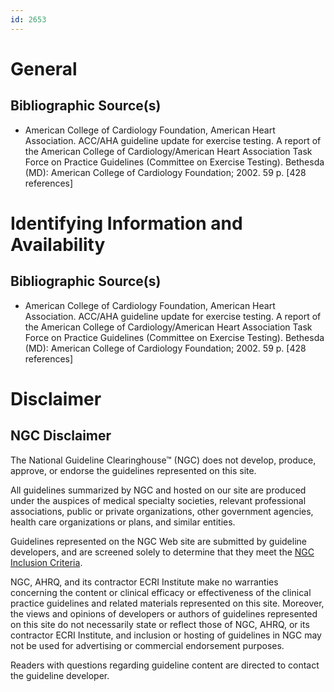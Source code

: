 ```yaml
---
id: 2653
---
```


# General

## Bibliographic Source(s)

- American College of Cardiology Foundation, American Heart Association. ACC/AHA guideline update for exercise testing. A report of the American College of Cardiology/American Heart Association Task Force on Practice Guidelines (Committee on Exercise Testing). Bethesda (MD): American College of Cardiology Foundation; 2002. 59 p. [428 references]

# Identifying Information and Availability

## Bibliographic Source(s)

- American College of Cardiology Foundation, American Heart Association. ACC/AHA guideline update for exercise testing. A report of the American College of Cardiology/American Heart Association Task Force on Practice Guidelines (Committee on Exercise Testing). Bethesda (MD): American College of Cardiology Foundation; 2002. 59 p. [428 references]

# Disclaimer

## NGC Disclaimer

The National Guideline Clearinghouse™ (NGC) does not develop, produce, approve, or endorse the guidelines represented on this site.

All guidelines summarized by NGC and hosted on our site are produced under the auspices of medical specialty societies, relevant professional associations, public or private organizations, other government agencies, health care organizations or plans, and similar entities.

Guidelines represented on the NGC Web site are submitted by guideline developers, and are screened solely to determine that they meet the [NGC Inclusion Criteria](/help-and-about/summaries/inclusion-criteria).

NGC, AHRQ, and its contractor ECRI Institute make no warranties concerning the content or clinical efficacy or effectiveness of the clinical practice guidelines and related materials represented on this site. Moreover, the views and opinions of developers or authors of guidelines represented on this site do not necessarily state or reflect those of NGC, AHRQ, or its contractor ECRI Institute, and inclusion or hosting of guidelines in NGC may not be used for advertising or commercial endorsement purposes.

Readers with questions regarding guideline content are directed to contact the guideline developer.

